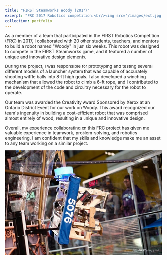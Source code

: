 ```yaml
---
title: "FIRST Steamworks Woody (2017)"
excerpt: "FRC 2017 Robotics competition.<br/><img src='/images/ext.jpg' height='300' width='500' >"
collection: portfolio
---
```

As a member of a team that participated in the FIRST Robotics Competition (FRC) in 2017, I collaborated with 20 other students, teachers, and mentors to build a robot named "Woody" in just six weeks. This robot was designed to compete in the FIRST Steamworks game, and it featured a number of unique and innovative design elements.

During the project, I was responsible for prototyping and testing several different models of a launcher system that was capable of accurately shooting wiffle balls into 8-ft high goals. I also developed a winching mechanism that allowed the robot to climb a 6-ft rope, and I contributed to the development of the code and circuitry necessary for the robot to operate.

Our team was awarded the Creativity Award Sponsored by Xerox at an Ontario District Event for our work on Woody. This award recognized our team's ingenuity in building a cost-efficient robot that was comprised almost entirely of wood, resulting in a unique and innovative design.

Overall, my experience collaborating on this FRC project has given me valuable experience in teamwork, problem-solving, and robotics engineering. I am confident that my skills and knowledge make me an asset to any team working on a similar project.

<p align="center">
<img src='/images/ext.jpg' />
</p>
